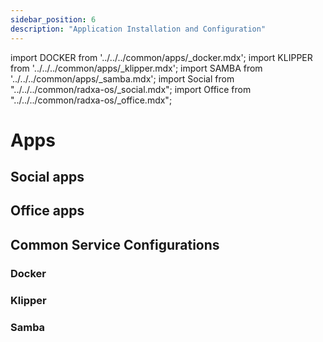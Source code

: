 ```yaml
---
sidebar_position: 6
description: "Application Installation and Configuration"
---
```


import DOCKER from '../../../common/apps/\_docker.mdx';
import KLIPPER from '../../../common/apps/\_klipper.mdx';
import SAMBA from '../../../common/apps/\_samba.mdx';
import Social from "../../../common/radxa-os/\_social.mdx";
import Office from "../../../common/radxa-os/\_office.mdx";

# Apps

## Social apps

<Social />

## Office apps

<Office />

## Common Service Configurations

### Docker

<DOCKER />

### Klipper

<KLIPPER />

### Samba

<SAMBA />
